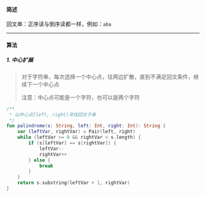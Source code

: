 #### 简述

回文串：正序读与倒序读都一样，例如：`aba`

***

#### 算法

##### 1. 中心扩展

> 对于字符串，每次选择一个中心点，往两边扩散，直到不满足回文条件，继续下一个中心点
>
> 注意：中心点可能是一个字符，也可以是两个字符

````kotlin
/**
 * 以中心点[left, right]寻找回文子串
 */
fun palindrome(s: String, left: Int, right: Int): String {
    var (leftVar, rightVar) = Pair(left, right)
    while (leftVar >= 0 && rightVar < s.length) {
        if (s[leftVar] == s[rightVar]) {
            leftVar--
            rightVar++
        } else {
            break
        }
    }
    return s.substring(leftVar + 1, rightVar)
}
````

